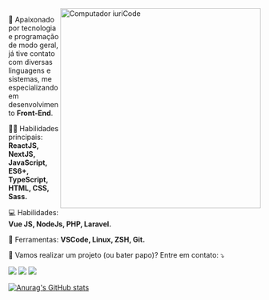 <img src="https://raw.githubusercontent.com/MicaelliMedeiros/micaellimedeiros/master/image/computer-illustration.png" min-width="400px" max-width="400px" width="400px" align="right" alt="Computador iuriCode">

<p align="left"> 
 🧠 Apaixonado por tecnologia e programação de modo geral, já tive contato com diversas linguagens e sistemas, me especializando em desenvolvimento <strong>Front-End</strong>.
</p>

<p align="left">
  🧑‍💻 Habilidades principais: <strong>ReactJS, NextJS, JavaScript, ES6+, TypeScript, HTML, CSS, Sass.</strong>
</p>

<p align="left">
 💻 Habilidades: <strong>Vue JS, NodeJs, PHP, Laravel.</strong>
</p>

<p align="left">
  💼 Ferramentas: <strong>VSCode, Linux, ZSH, Git.</strong>
</p>

<p align="left">
  💬 Vamos realizar um projeto (ou bater papo)? Entre em contato: ⤵️
</p>

<p align="left"> 
  <a href="mailto:agentavery@sample.com" alt="Gmail">
  <img src="https://img.shields.io/badge/-Gmail-FF0000?style=flat-square&labelColor=FF0000&logo=gmail&logoColor=white&link=LINK-DO-SEU-EMAIL" /></a>

  <a href="https://www.linkedin.com/in/henriqueogs/" alt="Linkedin">
  <img src="https://img.shields.io/badge/-Linkedin-0e76a8?style=flat-square&logo=Linkedin&logoColor=white&link=LINK-DO-SEU-LINKEDIN" /></a>

  <a href="https://wa.me/5532984292897" alt="WhatsApp">
  <img src="https://img.shields.io/badge/-WhatsApp-25d366?style=flat-square&labelColor=25d366&logo=whatsapp&logoColor=white&link=API-DO-SEU-WHATSAPP"/></a>
</p>  

[![Anurag's GitHub stats](https://github-readme-stats.vercel.app/api?username=anuraghazra&theme=radical&show_icons=true)](https://github.com/anuraghazra/github-readme-stats)
<!--
**henriqueogs/henriqueogs** is a ✨ _special_ ✨ repository because its `README.md` (this file) appears on your GitHub profile.

Here are some ideas to get you started:

- 🔭 I’m currently working on ...
- 🌱 I’m currently learning ...
- 👯 I’m looking to collaborate on ...
- 🤔 I’m looking for help with ...
- 💬 Ask me about ...
- 📫 How to reach me: ...
- 😄 Pronouns: ...
- ⚡ Fun fact: ...
-->
